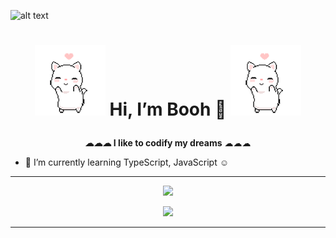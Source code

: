 ![alt text](https://github.com/Booh-rm/Media/blob/main/booh%20(1).gif)


# <p align=center> ![alt text](https://github.com/Booh-rm/Media/blob/main/2.gif) Hi, I’m Booh 👋 ![alt text](https://github.com/Booh-rm/Media/blob/main/2.gif) </p>
  
**<p align=center>
  ☁☁☁ I like to codify my dreams** ☁☁☁ 
</p>

- 🌱 I’m currently learning TypeScript, JavaScript ☺

----------------------------------
<p align="center">
  <img src="https://github-readme-stats.vercel.app/api?username=Booh-rm&theme=tokyonight&show_icons=true" />
</p>

<p align="center">
  <img src="https://github-readme-stats.vercel.app/api/top-langs/?username=Booh-rm&layout=compact&theme=tokyonight" />
</p>

----------------------------------

